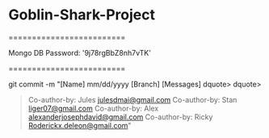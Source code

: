 # Goblin-Shark-Project


=========================

Mongo DB Password: '9j78rgBbZ8nh7vTK'

=========================

git commit -m "[Name] mm/dd/yyyy [Branch] [Messages]
dquote>
dquote>
> Co-author-by: Jules <julesdmai@gmail.com>
> Co-author-by: Stan <liger07@gmail.com>
> Co-author-by: Alex <alexanderjosephdavid@gmail.com>
> Co-author-by: Ricky <Roderickx.deleon@gmail.com>"
    
